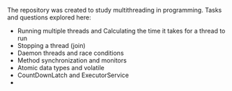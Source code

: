 The repository was created to study multithreading in programming.
Tasks and questions explored here:

- Running multiple threads and Calculating the time it takes for a thread to run
- Stopping a thread (join)
- Daemon threads and race conditions
- Method synchronization and monitors 
- Atomic data types and volatile
- CountDownLatch and ExecutorService
- 
